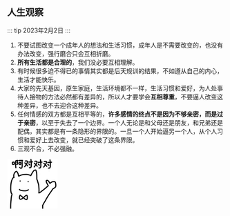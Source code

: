 

## 人生观察
::: tip
    2023年2月2日
:::

1. 不要试图改变一个成年人的想法和生活习惯，成年人是不需要改变的，也没有办法改变，强行磨合只会互相折磨。
2. **所有生活都是合理的**，我们没必要互相理解。
3. 有时候很多迫不得已的事情其实都是后天规训的结果，不如遵从自己的内心，生活才能快乐。
4. 大家的先天基因，原生家庭，生活环境都不一样，生活习惯和爱好，为人处事待人接物的方法必然都有差异的，所以人才要学会**互相尊重**，不要逼人改变这种差异，也不去迎合这种差异。
5. 任何情感的双方都是互相平等的，**许多感情的终点不是因为不够亲密，而是过于亲密**，以至于失去了一个边界。一个人无论是和父母还是朋友，和兄弟还是配偶，其实都是有一条隐形的界限的。一旦一个人开始逼另一个人，从个人习惯和爱好上去改变，就已经突破了这条界限。
6. 三观不合，不必强融。

![](img/(1)人生观察(交往篇)/img-2023-02-02-20-17-26.png)
